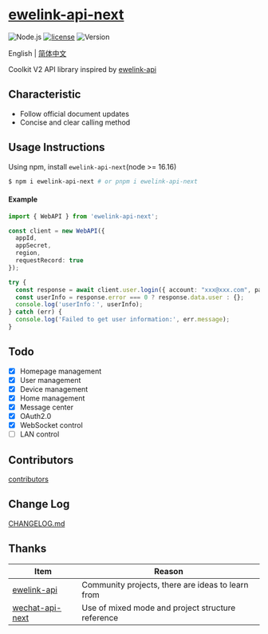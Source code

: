 # [ewelink-api-next](https://github.com/coolkit-carl/ewelink-api-next)

![Node.js](https://img.shields.io/badge/Node.js-18.7.0-pewter.svg?logo=Node.js&link=https://nodejs.org/cn)
[![license](https://img.shields.io/badge/license-MIT-blue.svg)](https://github.com/yanhaijing/jslib-base/blob/master/LICENSE)
![Version](https://img.shields.io/badge/Version-0.0.3-orange.svg?logo=SemVer&link=https://nodejs.org/cn)

English | [简体中文](./doc/README.zh-CN.md)

Coolkit V2 API library inspired by [ewelink-api](https://github.com/skydiver/ewelink-api)

## Characteristic

- Follow official document updates
- Concise and clear calling method

## Usage Instructions

Using npm, install `ewelink-api-next`(node >= 16.16)

```bash
$ npm i ewelink-api-next # or pnpm i ewelink-api-next
```

#### Example

```typescript
import { WebAPI } from 'ewelink-api-next';

const client = new WebAPI({
  appId,
  appSecret,
  region,
  requestRecord: true
});

try {
  const response = await client.user.login({ account: "xxx@xxx.com", password: "12345678", areaCode: "+1" });
  const userInfo = response.error === 0 ? response.data.user : {};
  console.log('userInfo：', userInfo);
} catch (err) {
  console.log('Failed to get user information:', err.message);
}
```

## Todo

- [x] Homepage management
- [x] User management
- [x] Device management
- [x] Home management
- [x] Message center
- [x] OAuth2.0
- [x] WebSocket control
- [ ] LAN control

## Contributors

[contributors](https://github.com/yanhaijing/jslib-base/graphs/contributors)

## Change Log

[CHANGELOG.md](./doc/CHANGELOG.md)

## Thanks

| Item                                                           | Reason          |
|----------------------------------------------------------------|----------------------------------------------|
| [ewelink-api](https://github.com/skydiver/ewelink-api)         | Community projects, there are ideas to learn from|
| [wechat-api-next](https://github.com/lblblong/wechat-api-next) | Use of mixed mode and project structure reference |

